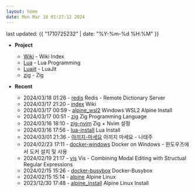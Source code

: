 ```yaml
---
layout: home
date: Mon Mar 18 01:27:12 2024
---
```


last updated: {{ "1710725232" | date: "%Y-%m-%d %H:%M" }}

* __Project__
	- [Wiki](/wiki/index) - Wiki Index
	- [Lua](/wiki/lua) - Lua Programming
	- [Luajit](/wiki/luajit) - LuaJit
	- [zig](/wiki/zig) - Zig

* __Recent__
	- 2024/03/18 01:26 - [redis](wiki/redis.md) Redis - Remote Dictionary Server
	- 2024/03/17 21:20 - [index](wiki/index.md) Wiki
	- 2024/03/17 00:59 - [alpine_wsl2](wiki/alpine_wsl2.md) Windows WSL2 Alpine Install
	- 2024/03/17 00:51 - [zig](wiki/zig.md) Zig Programming Language
	- 2024/03/16 18:10 - [zig-nvim](wiki/zig-nvim.md) Zig + Nvim 설정
	- 2024/03/16 17:56 - [lua-install](wiki/lua-install.md) Lua Install
	- 2024/03/01 21:36 - [아끼지-마세요](wiki/아끼지-마세요.md) 아끼지 마세요 - 나태주
	- 2024/02/23 17:11 - [docker-windows](wiki/docker-windows.md) Docker on Windows - 윈도우즈에서 도커 설치 및 사용
	- 2024/02/19 21:17 - [vis](wiki/vis.md) Vis - Combining Modal Editing with Structual Regular Expressions
	- 2024/02/15 15:26 - [docker-busybox](wiki/docker-busybox.md) Docker-Busybox
	- 2024/02/15 15:14 - [alpine](wiki/alpine.md) Alpine Linux
	- 2023/12/30 17:48 - [alpine_install](wiki/alpine_install.md) Alpine Linux Install
